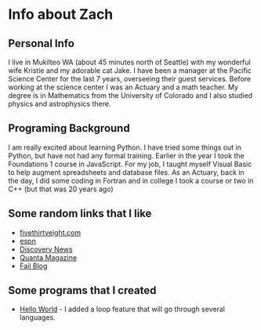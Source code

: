 # Info about Zach
## Personal Info
I live in Mukilteo WA (about 45 minutes north of Seattle) with my wonderful wife Kristie and my adorable cat Jake.  I have been a manager at the Pacific Science Center for the last 7 years, overseeing their guest services.  Before working at the science center I was an Actuary and a math teacher.  My degree is in Mathematics from the University of Colorado and I also studied physics and astrophysics there.

## Programing Background
I am really excited about learning Python.  I have tried some things out in Python, but have not had any formal training.  Earlier in the year I took the Foundations 1 course in JavaScript.  For my job, I taught myself Visual Basic to help augment spreadsheets and database files.  As an Actuary, back in the day, I did some coding in Fortran and in college I took a course or two in C++ (but that was 20 years ago)

## Some random links that I like
* [fivethirtyeight.com](http://fivethirtyeight.com/)
* [espn](http://espn.go.com/)
* [Discovery News](http://news.discovery.com/)
* [Quanta Magazine](https://www.quantamagazine.org/)
* [Fail Blog](http://failblog.cheezburger.com/)

## Some programs that I created
* [Hello World](https://github.com/zachrickert/hello/blob/master/hello.py) - I added a loop feature that will go through several languages.

